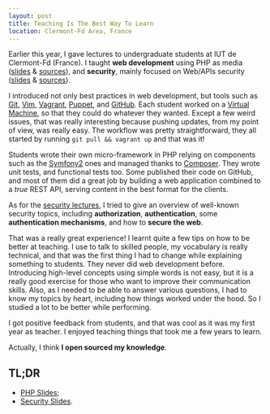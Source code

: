 ```yaml
---
layout: post
title: Teaching Is The Best Way To Learn
location: Clermont-Fd Area, France
---
```


Earlier this year, I gave lectures to undergraduate students at IUT de
Clermont-Fd (France). I taught **web development** using PHP as media
([slides](http://licpro.williamdurand.fr/php-slides/) &
[sources](https://github.com/licpro/php-slides)), and **security**, mainly
focused on Web/APIs security
([slides](http://licpro.williamdurand.fr/security-slides/)
& [sources](https://github.com/licpro/security-slides)).

I introduced not only best practices in web development, but tools such as
[Git](http://git-scm.com), [Vim](http://www.vim.org/),
[Vagrant](http://vagrantup.com),
[Puppet](http://puppetlabs.com), and [GitHub](http://github.com).
Each student worked on a [Virtual Machine](http://github.com/licpro/php-vm),
so that they could do whatever they wanted. Except a few weird issues, that was
really interesting because pushing updates, from my point of view, was really
easy. The workflow was pretty straightforward, they all started by running
`git pull && vagrant up` and that was it!

Students wrote their own micro-framework in PHP relying on components such as
the [Symfony2](http://symfony.com) ones and managed thanks to
[Composer](http://getcomposer.org). They wrote unit tests, and functional tests
too. Some published their code on GitHub, and most of them did a great job by
building a web application combined to a _true_ REST API, serving content in the
best format for the clients.

As for the [security lectures](http://licpro.williamdurand.fr/security-slides/),
I tried to give an overview of well-known security topics, including
**authorization**, **authentication**, some **authentication mechanisms**, and
how to **secure the web**.

That was a really great experience! I learnt quite a few tips on how to be better
at teaching. I use to talk to skilled people, my vocabulary is really technical,
and that was the first thing I had to change while explaining something to
students. They never did web development before. Introducing high-level
concepts using simple words is not easy, but it is a really good exercise for
those who want to improve their communication skills.
Also, as I needed to be able to answer various questions, I had to know my
topics by heart, including how things worked under the hood. So I studied a lot
to be better while performing.

I got positive feedback from students, and that was cool as it was my first year
as teacher. I enjoyed teaching things that took me a few years to learn.

Actually, I think **I open sourced my knowledge**.


## TL;DR

* [PHP Slides](http://licpro.williamdurand.fr/php-slides/);
* [Security Slides](http://licpro.williamdurand.fr/security-slides/).
